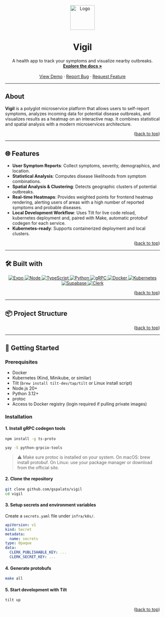 <a id="readme-top"></a>


<br />
<div align="center">
  <a href="https://github.com/gspalato/vigil">
    <img src="images/logo.png" alt="Logo" width="80" height="80">
  </a>

  <h1 align="center">Vigil</h3>
  <p align="center">
    A health app to track your symptoms and visualize nearby outbreaks.
    <br />
    <a href="https://github.com/gspalato/vigil"><strong>Explore the docs »</strong></a>
    <br />
    <br />
    <a href="https://github.com/gspalato/vigil">View Demo</a>
    &middot;
    <a href="https://github.com/gspalato/vigil">Report Bug</a>
    &middot;
    <a href="https://github.com/gspalato/vigil">Request Feature</a>
  </p>
</div>

---

## About

**Vigil** is a polyglot microservice platform that allows users to self-report symptoms, analyzes incoming data for potential disease outbreaks, and visualizes results as a heatmap on an interactive map. It combines statistical and spatial analysis with a modern microservices architecture.

<p align="right">(<a href="#readme-top">back to top</a>)</p>


---

## 🌐 Features

- **User Symptom Reports**: Collect symptoms, severity, demographics, and location.  
- **Statistical Analysis**: Computes disease likelihoods from symptom combinations.  
- **Spatial Analysis & Clustering**: Detects geographic clusters of potential outbreaks.  
- **Real-time Heatmaps**: Provides weighted points for frontend heatmap rendering, alerting users of areas with a high number of reported symptoms and probable diseases.
- **Local Development Workflow**: Uses Tilt for live code reload, kubernetes deployment and, paired with Make, automatic protobuf codegen for each service.
- **Kubernetes-ready**: Supports containerized deployment and local clusters.

<p align="right">(<a href="#readme-top">back to top</a>)</p>

---

## 🛠️ Built with

<div align="center">
    <a href="https://expo.dev">
        <img src="https://img.shields.io/badge/Expo-000000?logo=Expo&logoColor=white&style=for-the-badge" alt="Expo">
    </a>
    <a href="https://nodejs.com">
        <img src="https://img.shields.io/badge/Node-000000?logo=Node.js&logoColor=white&style=for-the-badge" alt="Node">
    </a>
    <a href="">
        <img src="https://img.shields.io/badge/TypeScript-000000?logo=TypeScript&logoColor=white&style=for-the-badge" alt="TypeScript">
    </a>
    <a href="https://python.org">
        <img src="https://img.shields.io/badge/Python-000000?logo=Python&logoColor=white&style=for-the-badge" alt="Python">
    </a>
    <a href="">
        <img src="https://img.shields.io/badge/gRPC-000000?logo=tRPC&logoColor=white&style=for-the-badge" alt="gRPC">
    </a>
    <a href="https://docker.io">
        <img src="https://img.shields.io/badge/Docker-000000?logo=Docker&logoColor=white&style=for-the-badge" alt="Docker">
    </a>
    <a href="https://kubernetes.io">
        <img src="https://img.shields.io/badge/Kubernetes-000000?logo=Kubernetes&logoColor=white&style=for-the-badge" alt="Kubernetes">
    </a>
    <a href="https://supabase.com">
        <img src="https://img.shields.io/badge/Supabase-000000?logo=Supabase&logoColor=white&style=for-the-badge" alt="Supabase">
    </a>
    <a href="https://clerk.com">
        <img src="https://img.shields.io/badge/Clerk-000000?logo=Clerk&logoColor=white&style=for-the-badge" alt="Clerk">
    </a>
</div>

<p align="right">(<a href="#readme-top">back to top</a>)</p>


---

## 📦 Project Structure


<p align="right">(<a href="#readme-top">back to top</a>)</p>

---

## 🚀 Getting Started

### Prerequisites

- Docker  
- Kubernetes (Kind, Minikube, or similar)  
- Tilt (`brew install tilt-dev/tap/tilt` or Linux install script)  
- Node.js 20+  
- Python 3.12+  
- protoc
- Access to Docker registry (login required if pulling private images)  

### Installation

#### 1. Install gRPC codegen tools
```bash
npm install -g ts-proto
```
```bash
yay -S python-grpcio-tools
```
> ⚠️ Make sure protoc is installed on your system. On macOS: brew install protobuf. On Linux: use your package manager or download from the official site.

#### 2. Clone the repository
```bash
git clone github.com/gspalato/vigil
cd vigil
```

#### 3. Setup secrets and environment variables
Create a `secrets.yaml` file under `infra/k8s/`.
```yaml
apiVersion: v1
kind: Secret
metadata:
  name: secrets
type: Opaque
data:
  CLERK_PUBLISHABLE_KEY: ...
  CLERK_SECRET_KEY: ...
```

#### 4. Generate protobufs
```bash
make all
```

#### 5. Start development with Tilt
```bash
tilt up
```

<p align="right">(<a href="#readme-top">back to top</a>)</p>